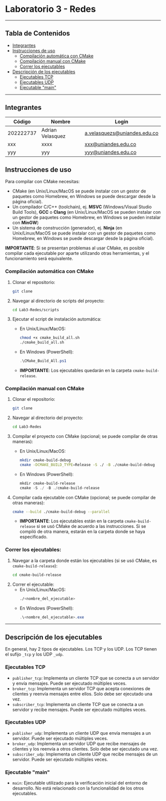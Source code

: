 # Laboratorio 3 - Redes

---

## Tabla de Contenidos

- [Integrantes](#integrantes)
- [Instrucciones de uso](#instrucciones-de-uso)
   - [Compilación automática con CMake](#compilación-automática-con-cmake)
   - [Compilación manual con CMake](#compilación-manual-con-cmake)
   - [Correr los ejecutables](#correr-los-ejecutables)
- [Descripción de los ejecutables](#descripción-de-los-ejecutables)
   - [Ejecutables TCP](#ejecutables-tcp)
   - [Ejecutables UDP](#ejecutables-udp)
   - [Ejecutable "main"](#ejecutable-main)

---

## Integrantes

| Código    | Nombre           | Login                        |
|-----------|------------------|------------------------------|
| 202222737 | Adrian Velasquez | a.velasquezs@uniandes.edu.co |
| xxx       | xxxx             | xxx@uniandes.edu.co          |
| yyy       | yyy              | yyy@uniandes.edu.co          |

## Instrucciones de uso

Para compilar con CMake necesitas:
- CMake (en Unix/Linux/MacOS se puede instalar con un gestor de paquetes como Homebrew, en Windows se puede descargar desde la página oficial).
- Un compilador C/C++ (toolchain), ej. **MSVC** (Windows/Visual Studio Build Tools), **GCC** o **Clang** (en Unix/Linux/MacOS se pueden instalar con un gestor de paquetes como Homebrew, en Windows se pueden instalar con **MinGW**)
- Un sistema de construcción (generador), ej. **Ninja** (en Unix/Linux/MacOS se puede instalar con un gestor de paquetes como Homebrew, en Windows se puede descargar desde la página oficial).

**IMPORTANTE**: Si se presentan problemas al usar CMake, es posible compilar cada ejecutable por aparte utilizando otras herramientas, y el funcionamiento será equivalente.

### Compilación automática con CMake

1. Clonar el repositorio:
   ```bash
   git clone
    ```
   
2. Navegar al directorio de scripts del proyecto:
    ```bash
   cd Lab3-Redes/scripts
   ```
   
3. Ejecutar el script de instalación automática:
   - En Unix/Linux/MacOS:
     ```bash
     chmod +x cmake_build_all.sh
     ./cmake_build_all.sh
     ```
   - En Windows (PowerShell):
     ```powershell
     .\CMake_Build_All.ps1
     ```
   - **IMPORTANTE**: Los ejecutables quedarán en la carpeta `cmake-build-release`.

### Compilación manual con CMake

1. Clonar el repositorio:
   ```bash
   git clone
    ```
   
2. Navegar al directorio del proyecto:
    ```bash
   cd Lab3-Redes
   ```

3. Compilar el proyecto con CMake (opcional; se puede compilar de otras maneras):
    - En Unix/Linux/MacOS:
      ```bash
      mkdir cmake-build-debug
      cmake -DCMAKE_BUILD_TYPE=Release -S ./ -B ./cmake-build-debug
      ```
    - En Windows (PowerShell):
      ```powershell
      mkdir cmake-build-release
      cmake -S ./ -B ./cmake-build-release
      ```
   
4. Compilar cada ejecutable con CMake (opcional; se puede compilar de otras maneras):
    ```bash
    cmake --build ./cmake-build-debug --parallel
    ```
   - **IMPORTANTE**: Los ejecutables están en la carpeta `cmake-build-release` si se usó CMake de acuerdo a las instrucciones. Si se compiló de otra manera, estarán en la carpeta donde se haya especificado.
   

### Correr los ejecutables:

1. Navegar a la carpeta donde están los ejecutables (si se usó CMake, es `cmake-build-release`):
    ```bash
    cd cmake-build-release
    ```
2. Correr el ejecutable:
    - En Unix/Linux/MacOS:
      ```bash
      ./<nombre_del_ejecutable>
      ```
    - En Windows (PowerShell):
      ```powershell
      .\<nombre_del_ejecutable>.exe
      ```

---

## Descripción de los ejecutables

En general, hay 2 tipos de ejecutables. Los TCP y los UDP. Los TCP tienen el sufijo `_tcp` y los UDP `_udp`.

### Ejecutables TCP
- `publisher_tcp`: Implementa un cliente TCP que se conecta a un servidor y envía mensajes. Puede ser ejecutado múltiples veces.
- `broker_tcp`: Implementa un servidor TCP que acepta conexiones de clientes y reenvía mensajes entre ellos. Solo debe ser ejecutado una vez.
- `subscriber_tcp`: Implementa un cliente TCP que se conecta a un servidor y recibe mensajes. Puede ser ejecutado múltiples veces.

### Ejecutables UDP
- `publisher_udp`: Implementa un cliente UDP que envía mensajes a un servidor. Puede ser ejecutado múltiples veces.
- `broker_udp`: Implementa un servidor UDP que recibe mensajes de clientes y los reenvía a otros clientes. Solo debe ser ejecutado una vez.
- `subscriber_udp`: Implementa un cliente UDP que recibe mensajes de un servidor. Puede ser ejecutado múltiples veces.

### Ejecutable "main"
- `main`: Ejecutable utilizado para la verificación inicial del entorno de desarrollo. No está relacionado con la funcionalidad de los otros ejecutables.
